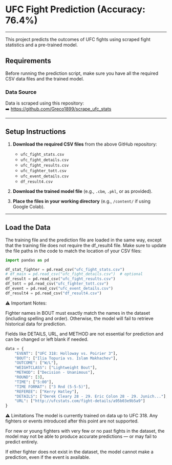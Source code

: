#  UFC Fight Prediction (Accuracy: 76.4%)
---
This project predicts the outcomes of UFC fights using scraped fight statistics and a pre-trained model.




##  Requirements

Before running the prediction script, make sure you have all the required CSV data files and the trained model.

###  Data Source
Data is scraped using this repository:  
➡️ https://github.com/Greco1899/scrape_ufc_stats

---

##  Setup Instructions

1. **Download the required CSV files** from the above GitHub repository:
   - `ufc_fight_stats.csv`
   - `ufc_fight_details.csv`
   - `ufc_fight_results.csv`
   - `ufc_fighter_tott.csv`
   - `ufc_event_details.csv`
   - `df_result4.csv`

2. **Download the trained model file** (e.g., `.cbm`, `.pkl`, or as provided).

3. **Place the files in your working directory** (e.g., `/content/` if using Google Colab).

---

##  Load the Data
The training file and the prediction file are loaded in the same way, except that the training file does not require the df_result4 file.
Make sure to update the file paths in the code to match the location of your CSV files:

```python
import pandas as pd

df_stat_fighter = pd.read_csv("ufc_fight_stats.csv")
# df_main = pd.read_csv("ufc_fight_details.csv")  # optional
df_result = pd.read_csv("ufc_fight_results.csv")
df_tott = pd.read_csv("ufc_fighter_tott.csv")
df_event = pd.read_csv("ufc_event_details.csv")
df_result4 = pd.read_csv("df_result4.csv")
```

⚠️ Important Notes:

Fighter names in BOUT must exactly match the names in the dataset (including spelling and order). Otherwise, the model will fail to retrieve historical data for prediction.

Fields like DETAILS, URL, and METHOD are not essential for prediction and can be changed or left blank if needed.
```python
data = {
    "EVENT": ["UFC 318: Holloway vs. Poirier 3"],
    "BOUT": ["Ilia Topuria vs. Islam Makhachev"],
    "OUTCOME": ["W/L"],
    "WEIGHTCLASS": ["Lightweight Bout"],
    "METHOD": ["Decision - Unanimous"],
    "ROUND": [3],
    "TIME": ["5:00"],
    "TIME FORMAT": ["3 Rnd (5-5-5)"],
    "REFEREE": ["Kerry Hatley"],
    "DETAILS": ["Derek Cleary 28 - 29. Eric Colon 28 - 29. Junich..."],
    "URL": ["http://ufcstats.com/fight-details/a95b03e9b5a9"]
}

```
⚠️ Limitations
The model is currently trained on data up to UFC 318. Any fighters or events introduced after this point are not supported.

For new or young fighters with very few or no past fights in the dataset, the model may not be able to produce accurate predictions — or may fail to predict entirely.

If either fighter does not exist in the dataset, the model cannot make a prediction, even if the event is available.

